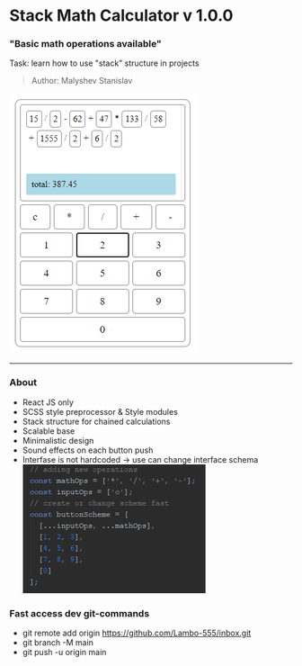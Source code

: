 # Stack Math Calculator v 1.0.0
### "Basic math operations available"
Task: learn how to use "stack" structure in projects
> Author: Malyshev Stanislav

![](https://github.com/Lambo-555/stackCalc/blob/main/public/stackCalculator.png?raw=true)

-------------
### About
- React JS only
- SCSS style preprocessor & Style modules
- Stack structure for chained calculations
- Scalable base
- Minimalistic design
- Sound effects on each button push
- Interfase is not hardcoded -> use can change interface schema
![](https://github.com/Lambo-555/stackCalc/blob/main/public/schema.png?raw=true)

### Fast access dev git-commands
- git remote add origin https://github.com/Lambo-555/inbox.git
- git branch -M main
- git push -u origin main
